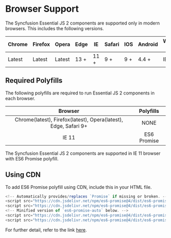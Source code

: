 # Browser Support

The Syncfusion Essential JS 2 components are supported only in modern browsers. This includes the following versions.

|    Chrome    |    Firefox    |    Opera     |    Edge    |    IE      |    Safari    |    IOS    |    Android    |    Windows   Mobile    |
|--------------|---------------|--------------|------------|------------|--------------|-----------|---------------|------------------------|
|    Latest    |    Latest     |    Latest    |    13 +    |    11 +    |    9 +       |    9 +    |    4.4 +      |    IE 11 +             |

## Required Polyfills

The following polyfills are required to run Essential JS 2 components in each browser.

|    Browser                                             |    Polyfills      |
|:--------------------------------------------------------:|:-------------------:|
|    Chrome(latest), Firefox(latest), Opera(latest), Edge, Safari 9+    |    NONE           |
|    IE 11                                               |    ES6 Promise    |

The Syncfusion Essential JS 2 components are supported in IE 11 browser with ES6 Promise polyfill.

## Using CDN

To add ES6 Promise polyfill using CDN, include this in your HTML file.

```typescript
<!-- Automatically provides/replaces `Promise` if missing or broken. -->
<script src="https://cdn.jsdelivr.net/npm/es6-promise@4/dist/es6-promise.js"></script>
<script src="https://cdn.jsdelivr.net/npm/es6-promise@4/dist/es6-promise.auto.js"></script>
<!-- Minified version of `es6-promise-auto` below. -->
<script src="https://cdn.jsdelivr.net/npm/es6-promise@4/dist/es6-promise.min.js"></script>
<script src="https://cdn.jsdelivr.net/npm/es6-promise@4/dist/es6-promise.auto.min.js"></script>

```

For further detail, refer to the link [here](https://github.com/stefanpenner/es6-promise).
